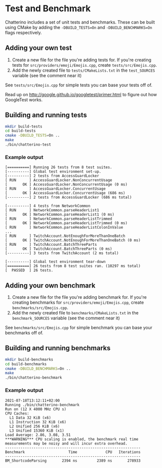 # Test and Benchmark

Chatterino includes a set of unit tests and benchmarks. These can be built using CMake by adding the `-DBUILD_TESTS=On` and `-DBUILD_BENCHMARKS=On` flags respectively.

## Adding your own test

1. Create a new file for the file you're adding tests for. If you're creating tests for `src/providers/emoji/Emojis.cpp`, create `tests/src/Emojis.cpp`.
2. Add the newly created file to `tests/CMakeLists.txt` in the `test_SOURCES` variable (see the comment near it)

See `tests/src/Emojis.cpp` for simple tests you can base your tests off of.

Read up on http://google.github.io/googletest/primer.html to figure out how GoogleTest works.

## Building and running tests

```sh
mkdir build-tests
cd build-tests
cmake -DBUILD_TESTS=On ..
make
./bin/chatterino-test
```

### Example output

```
[==========] Running 26 tests from 8 test suites.
[----------] Global test environment set-up.
[----------] 2 tests from AccessGuardLocker
[ RUN      ] AccessGuardLocker.NonConcurrentUsage
[       OK ] AccessGuardLocker.NonConcurrentUsage (0 ms)
[ RUN      ] AccessGuardLocker.ConcurrentUsage
[       OK ] AccessGuardLocker.ConcurrentUsage (686 ms)
[----------] 2 tests from AccessGuardLocker (686 ms total)

[----------] 4 tests from NetworkCommon
[ RUN      ] NetworkCommon.parseHeaderList1
[       OK ] NetworkCommon.parseHeaderList1 (0 ms)
[ RUN      ] NetworkCommon.parseHeaderListTrimmed
[       OK ] NetworkCommon.parseHeaderListTrimmed (0 ms)
[ RUN      ] NetworkCommon.parseHeaderListColonInValue
...
[ RUN      ] TwitchAccount.NotEnoughForMoreThanOneBatch
[       OK ] TwitchAccount.NotEnoughForMoreThanOneBatch (0 ms)
[ RUN      ] TwitchAccount.BatchThreeParts
[       OK ] TwitchAccount.BatchThreeParts (0 ms)
[----------] 3 tests from TwitchAccount (2 ms total)

[----------] Global test environment tear-down
[==========] 26 tests from 8 test suites ran. (10297 ms total)
[  PASSED  ] 26 tests.
```

## Adding your own benchmark

1. Create a new file for the file you're adding benchmark for. If you're creating benchmarks for `src/providers/emoji/Emojis.cpp`, create `benchmarks/src/Emojis.cpp`.
2. Add the newly created file to `benchmarks/CMakeLists.txt` in the `benchmark_SOURCES` variable (see the comment near it)

See `benchmarks/src/Emojis.cpp` for simple benchmark you can base your benchmarks off of.

## Building and running benchmarks

```sh
mkdir build-benchmarks
cd build-benchmarks
cmake -DBUILD_BENCHMARKS=On ..
make
./bin/chatterino-benchmark
```

### Example output

```
2021-07-18T13:12:11+02:00
Running ./bin/chatterino-benchmark
Run on (12 X 4000 MHz CPU s)
CPU Caches:
  L1 Data 32 KiB (x6)
  L1 Instruction 32 KiB (x6)
  L2 Unified 256 KiB (x6)
  L3 Unified 15360 KiB (x1)
Load Average: 2.86, 3.08, 3.51
***WARNING*** CPU scaling is enabled, the benchmark real time measurements may be noisy and will incur extra overhead.
--------------------------------------------------------------
Benchmark                    Time             CPU   Iterations
--------------------------------------------------------------
BM_ShortcodeParsing       2394 ns         2389 ns       278933
```
